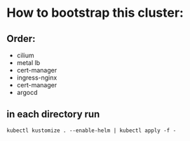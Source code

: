 # How to bootstrap this cluster:
## Order:
 - cilium
 - metal lb
 - cert-manager
 - ingress-nginx
 - cert-manager
 - argocd
## in each directory run
```kubectl kustomize . --enable-helm | kubectl apply -f -```